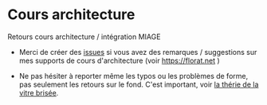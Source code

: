 # Cours architecture
Retours cours architecture / intégration MIAGE

* Merci de créer des [issues](https://github.com/bflorat/cours_archi/issues) si vous avez des remarques / suggestions sur mes supports de cours d'architecture (voir https://florat.net )

* Ne pas hésiter à reporter même les typos ou les problèmes de forme, pas seulement les retours sur le fond. C'est important, voir [la thérie de la vitre brisée](https://fr.wikipedia.org/wiki/Hypoth%C3%A8se_de_la_vitre_bris%C3%A9e).

